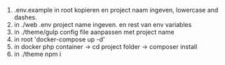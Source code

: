 1. .env.example in root kopieren en project naam ingeven, lowercase and dashes.
2. in ./web .env project name ingeven. en rest van env variables
3. in ./theme/gulp config file aanpassen met project name
4. in root 'docker-compose up -d'
5. in docker php container -> cd project folder -> composer install
6. in ./theme npm i